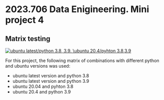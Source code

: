 # 2023.706 Data Enigineering. Mini project 4
## Matrix testing

[![ubuntu latest/python 3.8, 3.9.
\ubuntu 20.4/pyhton 3.8,3.9](https://github.com/dani-jimlar/djl_mini_project_4/actions/workflows/actions_CICD.yml/badge.svg)](https://github.com/dani-jimlar/djl_mini_project_4/actions/workflows/actions_CICD.yml)

For this project, the following matrix of combinations with different python and ubuntu versions was used:

- ubuntu latest version and python 3.8
- ubuntu latest version and python 3.9
- ubuntu 20.04 and pyhton 3.8
- ubuntu 20.4 and python 3.9
